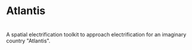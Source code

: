 # Atlantis
#
A spatial electrification toolkit to approach electrification for an imaginary country "Atlantis".
